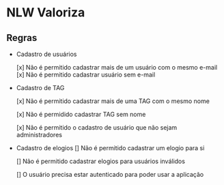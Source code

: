 # NLW Valoriza

## Regras

- Cadastro de usuários

  [x] Não é permitido cadastrar mais de um usuário com o mesmo e-mail
  [x] Não é permitido cadastrar usuário sem e-mail

- Cadastro de TAG

  [x] Não é permitido cadastrar mais de uma TAG com o mesmo nome
  
  [x] Não é permidido cadastrar TAG sem nome

  [x] Não é permitido o cadastro de usuário que não sejam administradores

- Cadastro de elogios
  [] Não é permitido cadastrar um elogio para si

  [] Não é permitido cadastrar elogios para usuários inválidos

  [] O usuário precisa estar autenticado para poder usar a aplicação